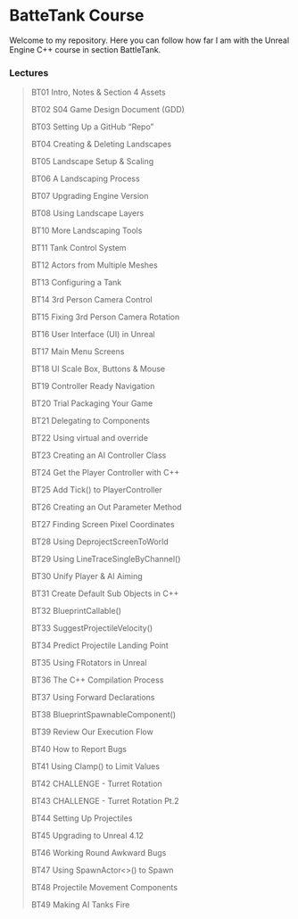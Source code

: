 <h1>BatteTank Course</h1>

<p>Welcome to my repository. Here you can follow how far I am with the Unreal Engine C++ course in section BattleTank.</p>

<h3>Lectures</h3>
<blockquote>
	<p>BT01 Intro, Notes & Section 4 Assets</p>
	<p>BT02 S04 Game Design Document (GDD)</p>
	<p>BT03 Setting Up a GitHub “Repo”</p>
	<p>BT04 Creating & Deleting Landscapes</p>
	<p>BT05 Landscape Setup & Scaling</p>
	<p>BT06 A Landscaping Process</p>
	<p>BT07 Upgrading Engine Version</p>
	<p>BT08 Using Landscape Layers</p>
	<p>BT10 More Landscaping Tools</p>
	<p>BT11 Tank Control System</p>
	<p>BT12 Actors from Multiple Meshes</p>
	<p>BT13 Configuring a Tank</p>
	<p>BT14 3rd Person Camera Control</p>
	<p>BT15 Fixing 3rd Person Camera Rotation</p>
	<p>BT16 User Interface (UI) in Unreal</p>
	<p>BT17 Main Menu Screens</p>
	<p>BT18 UI Scale Box, Buttons & Mouse</p>
	<p>BT19 Controller Ready Navigation</p>
	<p>BT20 Trial Packaging Your Game</p>
	<p>BT21 Delegating to Components</p>
	<p>BT22 Using virtual and override</p>
	<p>BT23 Creating an AI Controller Class</p>
	<p>BT24 Get the Player Controller with C++</p>
	<p>BT25 Add Tick() to PlayerController</p>
	<p>BT26 Creating an Out Parameter Method</p>
	<p>BT27 Finding Screen Pixel Coordinates</p>
	<p>BT28 Using DeprojectScreenToWorld</p>
	<p>BT29 Using LineTraceSingleByChannel()</p>
	<p>BT30 Unify Player & AI Aiming</p>
	<p>BT31 Create Default Sub Objects in C++</p>
	<p>BT32 BlueprintCallable()</p>
	<p>BT33 SuggestProjectileVelocity()</p>
	<p>BT34 Predict Projectile Landing Point</p>
	<p>BT35 Using FRotators in Unreal</p>
	<p>BT36 The C++ Compilation Process</p>
	<p>BT37 Using Forward Declarations</p>
	<p>BT38 BlueprintSpawnableComponent()</p>
	<p>BT39 Review Our Execution Flow</p>
	<p>BT40 How to Report Bugs</p>
	<p>BT41 Using Clamp() to Limit Values</p>
	<p>BT42 CHALLENGE - Turret Rotation</p>
	<p>BT43 CHALLENGE - Turret Rotation Pt.2</p>
	<p>BT44 Setting Up Projectiles</p>
	<p>BT45 Upgrading to Unreal 4.12</p>
	<p>BT46 Working Round Awkward Bugs</p>
	<p>BT47 Using SpawnActor<>() to Spawn</p>
	<p>BT48 Projectile Movement Components</p>
	<p>BT49 Making AI Tanks Fire</p>
</blockquote>